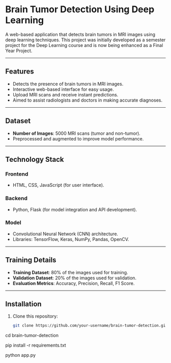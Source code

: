# Brain Tumor Detection Using Deep Learning  

A web-based application that detects brain tumors in MRI images using deep learning techniques. This project was initially developed as a semester project for the Deep Learning course and is now being enhanced as a Final Year Project.  

---

## Features  
- Detects the presence of brain tumors in MRI images.  
- Interactive web-based interface for easy usage.  
- Upload MRI scans and receive instant predictions.  
- Aimed to assist radiologists and doctors in making accurate diagnoses.  

---

## Dataset  
- **Number of Images**: 5000 MRI scans (tumor and non-tumor).  
- Preprocessed and augmented to improve model performance.  

---

## Technology Stack  
### Frontend  
- HTML, CSS, JavaScript (for user interface).  
### Backend  
- Python, Flask (for model integration and API development).  
### Model  
- Convolutional Neural Network (CNN) architecture.  
- Libraries: TensorFlow, Keras, NumPy, Pandas, OpenCV.  

---

## Training Details  
- **Training Dataset**: 80% of the images used for training.  
- **Validation Dataset**: 20% of the images used for validation.  
- **Evaluation Metrics**: Accuracy, Precision, Recall, F1 Score.  

---

## Installation  
1. Clone this repository:  
   ```bash  
   git clone https://github.com/your-username/brain-tumor-detection.git  
cd brain-tumor-detection  

pip install -r requirements.txt  

python app.py  
